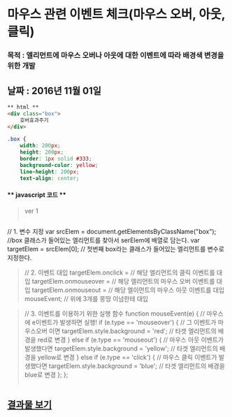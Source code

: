 # 마우스 관련 이벤트 체크(마우스 오버, 아웃, 클릭)
### 목적 : 엘리먼트에 마우스 오버나 아웃에 대한 이벤트에 따라 배경색 변경을 위한 개발
날짜 : 2016년 11월 01일
---

```html
** html **
<div class="box">
	호버효과주기
</div>
```
```css
.box {
	width: 200px;
	height: 200px;
	border: 1px solid #333; 
	background-color: yellow;
	line-height: 200px;
	text-align: center;
```
#### \*\* javascript 코드 \*\*

>ver 1
>
> ```js
// 1. 변수 지정
var srcElem = document.getElementsByClassName("box"); //box 클래스가 들어있는 엘리먼트를 찾아서 serElem에 배열로 담는다.
var targetElem = srcElem[0]; // 첫번째 box라는 클래스가 들어있는 엘리먼트를 변수로 지정한다.

> // 2. 이벤트 대입
targetElem.onclick = // 해당 엘리먼트의 클릭 이벤트를 대입
targetElem.onmouseover = // 해당 엘리먼트의 마우스 오버 이벤트를 대입
targetElem.onmouseout = // 해당 엘이먼트의 마우스 아웃 이벤트를 대입
mouseEvent; // 위에 3개를 몽땅 이넘한테 대입 

> // 3. 이벤트를 이용하기 위한 실행 함수
function mouseEvent(e) { // 마우스에 e이벤트가 발생하면 실행!
	if (e.type == 'mouseover') { // 그 이벤트가 마우스오버 이면
		targetElem.style.background = 'red'; // 타겟 엘리먼트의 배경을 red로 변경
	} else if (e.type == 'mouseout') { // 마우스 아웃 이벤트가 발생했다면
		targetElem.style.background = 'yellow'; // 타겟 엘리먼트의 배경을 yellow로 변경
	} else if (e.type == 'click') { // 마우스 클릭 이벤트가 발생했다면
		targetElem.style.background = 'blue'; // 타겟 엘리먼트의 배경을 blue로 변경
	};
};
> ```

## [결과물 보기](https://linu4u.github.io/2.js_study/20161101/index.html)
